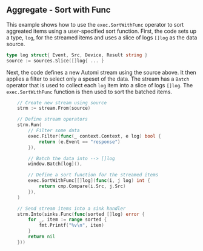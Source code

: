 ## Aggregate - Sort with Func

This example shows how to use the `exec.SortWithFunc` operator to sort aggreated items
using a user-specified sort function. First, the code sets up a type, `log`, for the
streamed items and uses a slice of logs `[]log` as the data source.

```go
type log struct{ Event, Src, Device, Result string }
source := sources.Slice([]log{ ... }
```

Next, the code defines a new Automi stream using the source above. It then applies
a filter to select only a speset of the data. The stream has a `Batch` operator that
is used to collect each `log` item into a slice of logs `[]log`. The `exec.SortWithFunc`
function is then used to sort the batched items.

```go
	// Create new stream using source
	strm := stream.From(source)

	// Define stream operators
	strm.Run(
		// Filter some data
		exec.Filter(func(_ context.Context, e log) bool {
			return (e.Event == "response")
		}),

		// Batch the data into --> []log
		window.Batch[log](),

		// Define a sort function for the streamed items
		exec.SortWithFunc[[]log](func(i, j log) int {
			return cmp.Compare(i.Src, j.Src)
		}),
	)

	// Send stream items into a sink handler
	strm.Into(sinks.Func(func(sorted []log) error {
		for _, item := range sorted {
			fmt.Printf("%v\n", item)
		}
		return nil
	}))
```